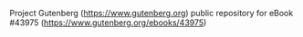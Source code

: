 Project Gutenberg (https://www.gutenberg.org) public repository for eBook #43975 (https://www.gutenberg.org/ebooks/43975)
